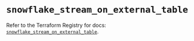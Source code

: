 # `snowflake_stream_on_external_table`

Refer to the Terraform Registry for docs: [`snowflake_stream_on_external_table`](https://registry.terraform.io/providers/snowflake-labs/snowflake/1.0.0/docs/resources/stream_on_external_table).
